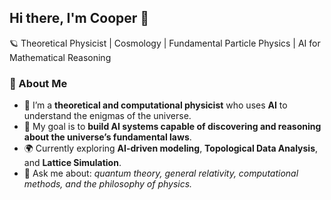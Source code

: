 ## Hi there, I'm Cooper 👋
🪐 Theoretical Physicist | Cosmology | Fundamental Particle Physics | AI for Mathematical Reasoning

### 🔭 About Me
- 🧠 I’m a **theoretical and computational physicist** who uses **AI** to understand the enigmas of the universe.  
- 🤖 My goal is to **build AI systems capable of discovering and reasoning about the universe’s fundamental laws**.  
- 🌍 Currently exploring **AI-driven modeling**, **Topological Data Analysis**, and **Lattice Simulation**.  
- 🧩 Ask me about: *quantum theory, general relativity, computational methods, and the philosophy of physics.*
